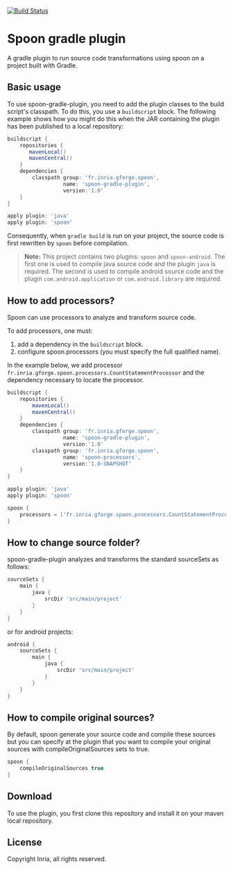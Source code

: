 [![Build Status](https://travis-ci.org/SpoonLabs/spoon-gradle-plugin.svg?branch=master)](https://travis-ci.org/SpoonLabs/spoon-gradle-plugin)

# Spoon gradle plugin

A gradle plugin to run source code transformations using spoon on a project built with Gradle.

## Basic usage

To use spoon-gradle-plugin, you need to add the plugin classes to the build script's classpath. To do this, you use a `buildscript` block. The following example shows how you might do this when the JAR containing the plugin has been published to a local repository:

```groovy
buildscript {
    repositories {
	   mavenLocal()
       mavenCentral()
    }
    dependencies {
        classpath group: 'fr.inria.gforge.spoon', 
		          name: 'spoon-gradle-plugin', 
		          version:'1.0'
    }
}

apply plugin: 'java'
apply plugin: 'spoon'
```

Consequently, when `gradle build` is run on your project, the source code is first rewritten by `spoon` before compilation.

> **Note:** This project contains two plugins: `spoon` and `spoon-android`. The first one is used to compile java source code and the plugin `java` is required. The second is used to compile android source code and the plugin `com.android.application` or `com.android.library` are required.

## How to add processors?

Spoon can use processors to analyze and transform source code.

To add processors, one must:

1. add a dependency  in the `buildscript` block. 
2. configure spoon.processors (you must specify the full qualified name).

In the example below, we add processor `fr.inria.gforge.spoon.processors.CountStatementProcessor` and the dependency necessary to locate the processor.

```groovy
buildscript {
    repositories {
        mavenLocal()
        mavenCentral()
    }
    dependencies {
        classpath group: 'fr.inria.gforge.spoon', 
			      name: 'spoon-gradle-plugin', 
			      version:'1.0'
        classpath group: 'fr.inria.gforge.spoon', 
			      name: 'spoon-processors', 
			      version:'1.0-SNAPSHOT'
    }
}

apply plugin: 'java'
apply plugin: 'spoon'

spoon {
    processors = ['fr.inria.gforge.spoon.processors.CountStatementProcessor']
}

```

## How to change source folder?

spoon-gradle-plugin analyzes and transforms the standard sourceSets as follows:

```groovy
sourceSets {
    main {
        java {
            srcDir 'src/main/project'
        }
    }
}
```

or for android projects:

```groovy
android {
	sourceSets {
		main {
			java {
				srcDir 'src/main/project'
			}
		}
	}
}
```

## How to compile original sources?

By default, spoon generate your source code and compile these sources but you can specify at the plugin that you want to compile your original sources with compileOriginalSources sets to true.

```groovy
spoon {
	compileOriginalSources true
}
```

## Download

To use the plugin, you first clone this repository and install it on your maven local repository.

## License

Copyright Inria, all rights reserved.
